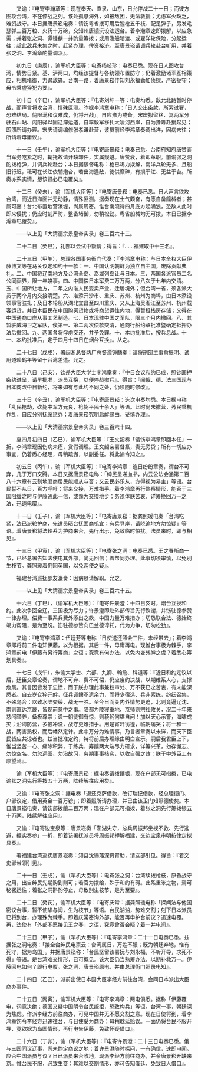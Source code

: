 <!-- { "loadSidebar": true } -->
　　又谕：『电寄李瀚章等：现在奉天、直隶、山东，日允停战二十一日；而彼方图攻台湾，不在停战之列。该处孤悬海外，如被敌困，无法救援；尤虑军火缺乏，难资战守。本日据唐景崧电奏：请饬粤省拨可用后膛枪五千枝、配足弹子，另发毛瑟弹三百万粒、火药十万磅，交知州唐镜沅设法运台。着李瀚章速即拨解，以应急需；并着张之洞、谭锺麟一并酌量筹拨；或用渔船暗渡、或雇洋轮保险，分起运往；趁此敌兵未集之时，赶紧办理，俾资接济。至唐景崧请调兵轮赴台听用，并着张之洞、李瀚章酌量调派』。

　　初九日（庚辰），谕军机大臣等：电寄杨岐珍：电奏已悉。现在日人图攻台湾，情势日紧。基、沪两口，均经该提督与各统领布置防守；仍着激励诸军互相策应，相机堵御，力遏敌锋。台南一路，着唐景崧传知刘永福勤加侦探，严密扼守；毋令乘虚猝犯为要』。

　　初十日（辛巳），谕军机大臣等：『电寄刘坤一等：电奏均悉。敌允北路暂时停战，而声言将攻台湾，情殊叵测。昨据李鸿章电称：「日人交出条款，所索过奢，恐难结局。倘限满和议难成，仍将开战」。自应豫为戒备。宋庆拟留铭、嵩两军分驻石山站、闾阳驿以固辽渖运道，自率毅军移扎大凌河西岸，自为豫筹赴援起见；即照所请办理。宋庆请调编修张孝谦赴营，该员前经李鸿章奏调出洋，因病未往；所请着毋庸议』。

　　十一日（壬午），谕军机大臣等：『电寄唐景崧：电奏已悉。台南府知府唐赞衮当军务吃紧之时，辄托故请开缺卸任，实属规避。唐赞衮，着即革职。前谕张之洞酌拨枪弹，并调兵轮赴台；本日据该督电称：枪已竭力拨解，南洋兵轮无多、且船旧行迟，祗可在长江依辅炮台，若出海遇敌，徒供糜碎，有损于江、无益于台。所奏亦系实情，想该督必已电覆矣』。

　　十二日（癸未），谕〔军机大臣等〕：『电寄唐景崧：电奏已悉。日人声言欲攻台湾，而近日海面并无动静，情殊叵测。据奏现在士气颇奋，有愿自备饟械者；甚属可嘉！台北布置地营濠堤，尚属周密。惟台南须待四月底方起涌浪，恐敌人此时即来侵扰；仍应时刻严防，整备堵御，勿稍松劲。粤省船械均无可拨，本日已据李瀚章电覆矣』。

　　——以上见「大清德宗景皇帝实录」卷三百六十三。

　　二十二日（癸巳），礼部以会试中额请；得旨：『……福建取中十三名』。

　　二十三日（甲午），总理各国事务衙门代奏：『李鸿章电称：与日本全权大臣伊藤博文等在马关议定和约十一款：一、中国认明朝鲜为独立自主国，废除贡献典礼。二、中国将辽南地方及台湾全岛、澎湖列岛让与日本。三、两国各派官员二名公同画界，限一年竣事。四、中国偿日本军费二万万两，分八次于七年内交清。五、中国所让地方，二年之内准人民变卖产业、迁居境外；但台湾一省，须各派大员于两个月内交接清楚。六、准添开沙市、重庆、苏州、杭州为商埠，由日本添设领事官驻扎；及日本轮船从湖北宜昌至四川重庆、又从上海吴淞江至苏州、杭州载客运货，并日本臣民在中国购买货物或将商货运往内地，得暂租栈房存储；又得在中国通商口岸从事工艺制造。七、日本现驻中国之军队，限三个月内撤回。八、其暂驻威海卫之军队，俟第一、第二两次偿款交清，通商行船约章批准暨确定抵押办法后撤回。九、两国各将俘虏交还，并予免罪。十、本约批准后，按兵息战。十一、本约批准后，定于四月十四日在烟台互换』。从之。

　　二十七日（戊戌），署闽浙总督两广总督谭锺麟奏：请将刑部主事俞振明、试用道赖鹤年等留于台湾差遣。允之。

　　二十八日（己亥），钦差大臣大学士李鸿章奏：『中日会议和约已成，照钞画押条约进呈，请早批准，派员互换，以便停战撤兵』。得旨：『闻俄、德、法三国现与日本商改中日新约，将来如有与此约不同之处，仍须随时修改』。

　　三十日（辛丑），谕军机大臣等：『电寄唐景崧：迭次电奏均悉。本日据电称「乱民抢劫，砍毙中军方元良，枪毙平民十余人」等语。此时尚未撤营，莠民乘机作乱，自应分别抚绥惩办；着唐景崧究明启衅缘由，妥慎办理』。

　　——以上见「大清德宗景皇帝实录」卷三百六十四。

　　夏四月初四日（乙巳），谕军机大臣等：『王文韶奏「请饬李鸿章即回本任」一折，李鸿章现因伤病未痊，赏假调理。王文韶亲署督篆，责无旁贷；所有一切应办事宜，仍着悉心经理，毋稍疏懈，以副委任。将此谕令知之』。

　　初五日（丙午），谕〔军机大臣等〕：『电寄李鸿章：连日纷纷章奏，谓台不可弃，几于万口交腾。本日又据唐景崧电称：「绅民呈递血书，内云公法会通第二百八十六章有云割地须商居民能顺从与否；又云民必乐从，方得视为易主」等语。台民誓不从日，百方呼吁；将来交接，万难措手。着李鸿章再行熟察情形，能否于三国阻缓之时与伊藤通此一信，或豫为交接地步；务须体朕苦衷，详筹挽回万一之法，迅速电覆』。

　　十一日（壬子），谕〔军机大臣等〕：『电寄唐景崧：据龚照瑗电奏「台湾吃紧，法已派轮护商，先遣员晤台抚面商机宜；有兵登岸，请晓谕地方勿惊疑」等语。着唐景崧将法轮系为护商来台，先行出示，免致临时惊扰。法员来时，即与相见』。

　　十三日（甲寅），谕〔军机大臣等〕：『电寄张之洞：电奏已悉。王之春所商一节，已经总署告知法使电其外部，尚无回信；着帮同办理。此事切须审慎，以免别生枝节。龚照瑗着仍回英国，以免两使之疑』。

　　福建台湾巡抚邵友濂奏：因病恳请解职。允之。

　　——以上见「大清德宗景皇帝实录」卷三百六十五。

　　十六日（丁巳），〔谕军机大臣等〕：『电寄许景澄：十四日亥时，烟台互换和约。此次争回全辽，三国极为尽力；许景澄即赴外部传旨先行致谢，并饬驻德参赞一律办理。偿费一事系兵费外添出之款，中国力量万难措办；切恳联合法、德始终竭力帮阻，是为至盼。饬驻德参赞向巴兰德谆托，代为力争，切勿松劲』。

　　又谕：『电寄李鸿章：伍廷芳等电称「日使送还照会三件，未经带去」；着李鸿章即将前二件电知伊藤，以为根据。其后一件，毋庸再电。现惟台事极为棘手，李鸿章前电「伊藤有另行筹商」之语；究竟有何办法，以免内变外衅之虞？着悉心筹划具奏』。

　　十七日（戊午），朱谕大学士、六部、九卿、翰詹、科道等：『近日和约定议以后，廷臣交章论奏，谓地不可弃、费不可偿，仍应废约决战，以期维系人心，支撑危局。其言因皆发于忠愤，而于朕办理此事兼权审处、万不获已之苦衷，有未能深悉者。自去岁仓猝开衅，征兵调饟不遗余力，而将少宿选、兵非索练，纷纭召集，不殊乌合；以致水陆交绥，战无一胜。至今日而关内外情势更迫，北则竟逼辽沈、南则直达京畿，皆现前意中之事。陪都为陵寝重地、京师则宗社攸关，况二十年来慈闱颐养，备极尊崇；设一朝徒御有惊，则藐躬何堪自问！加以天心示警，海啸成灾；沿海防营，多被冲没，战守更难措手。用是宵旰彷徨，临朝痛哭；将一和一战，两害熟权，而后幡然定计。此中万分为难情事，乃言者章奏以未详，而天下臣民皆应共谅者也。兹当批准定约，特将前后办理缘由明白宣示。嗣后我君臣上下，惟当坚苦一心、痛除积弊，于练兵、筹饟两大端尽力研求，详筹兴革，勿存懈志、勿惊空名、勿忽远图、勿沿故习，务期事事核实，以收自强之效：朕于中外臣工有厚望焉』。

　　谕〔军机大臣等〕：『电寄唐景崧：据电奏请拨饟银，现在户部无可指拨，已电谕张之洞先行筹拨五十万两，陆续解往应用矣』。

　　又谕：『电寄张之洞：据电奏「退还克萨借款，改订瑞记借款，经总理衙门、户部议定，借用英金一百万镑」；即着照所请办理，并已由该卫门知照德使矣。本日唐景崧电奏，请饬部拨饟二百万两；现在户部无可指拨，着张之洞先行筹拨银五十万两，陆续解往应用』。

　　又谕：『电寄边宝泉等：唐景崧奏「澎湖失守，总兵周振邦坐视不救、先行逃避，据实奏参」一折，即着该署抚派员将周振邦押解福建，交边宝泉审明按律定拟具奏』。

　　署福建台湾巡抚唐景崧奏：知县沈锡藩深资臂助，请送部引见。得旨：『着交吏部带领引见』。

　　二十一日（壬戌），谕〔军机大臣等〕：电寄张之洞：台湾续拨枪枝，原备战守之用，出自绅民先期购到则可；若官为拨给，殊于和约有碍。此系重笨之物，焉可秘密运往；着张之洞斟酌停止，毋致别生枝节，是为至要』。

　　二十二日（癸亥），谕军机大臣等：『电寄庆常：据龚照瑗电称「探闻法与他国密议台事，暂不使华与闻，生为枝节」等语。台民汹汹，势难交割；刻下日本派员已将到台，办理殊为棘手。即着庆常密询外部，能否再申护台前议？迅速电覆。再，法使有「外部不愿接见王之春」之语，究竟曾否会晤？着一并电闻』。

　　二十三日（甲子），谕〔军机大臣等〕：『电寄李鸿章：二十一日电奏已悉。兹据张之洞电奏：「接全台绅民电禀云：台湾属日，万姓不服；既为朝廷弃地，惟有死守，据为岛国」。并据唐景崧称：「台民坚留该署抚与刘永福，不听开导，求死不得」等语。是台湾难交情形，已可概见。该大臣仍当熟筹办法，以期补救万一。伊藤回电如何？即行电覆。张之洞、唐景崧原电，并由总理衙门照录电知』。

　　二十四日（乙丑），派前出使日本国大臣李经方前往台湾，会同日本派出大臣商办事件。

　　二十五日（丙寅），谕军机大臣等：『电寄李鸿章：两电俱悉。据称「伊藤覆电，词意决绝；德国又疑中国阴令台民叛拒，恐致构兵」等语。台湾一事，朝廷深为焦虑。作派李经方前往商办，可见中国并无不愿交割之意。现在日使将到，着李鸿章饬令李经方迅速往台，与日使妥为商办；毋稍耽延贻误。一面仍将台民不服开导、竟欲据为岛国情形，再行电告伊藤，免致怀疑借口』。

　　二十六日（丁卯），谕〔军机大臣等〕：『电寄许景澄：二十三日电奏已悉。俄与三国同议辽事，尚未酌定商议之地；着许景澄随时探问，一有确信，速即电闻。应否中国派员与议？日已派员来台收地，现派李经方前往商办，并令唐景崧开缺来京。惟台民不服，必致生变；其难以交割情形，亦可告知俄廷，免致日人借口』。

